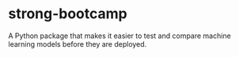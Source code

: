 # strong-bootcamp
A Python package that makes it easier to test and compare machine learning models before they are deployed.
